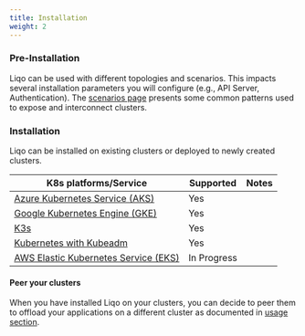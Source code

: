 ```yaml
---
title: Installation 
weight: 2
---
```


### Pre-Installation

Liqo can be used with different topologies and scenarios. This impacts several installation parameters you will configure (e.g., API Server, Authentication). The [scenarios page](./pre-install) presents some common patterns used to expose and interconnect clusters.

### Installation

Liqo can be installed on existing clusters or deployed to newly created clusters.

| K8s platforms/Service                                         | Supported                      | Notes                                  |
| ------------------------------------------------------------- | ------------------------------ | -------------------------------------- |
| [Azure Kubernetes Service (AKS)](./platforms/aks)             | Yes                            |                                        |
| [Google Kubernetes Engine (GKE)](./platforms/gke)             | Yes                            |                                        |
| [K3s](./platforms/k3s)                                        | Yes                            |                                        |
| [Kubernetes with Kubeadm](./platforms/k8s)                    | Yes                            |                                        |
| [AWS Elastic Kubernetes Service (EKS)](./platforms/k8s)       | In Progress                    |                                        |

#### Peer your clusters

When you have installed Liqo on your clusters, you can decide to peer them to offload your applications on a different cluster as documented in [usage section](/usage).